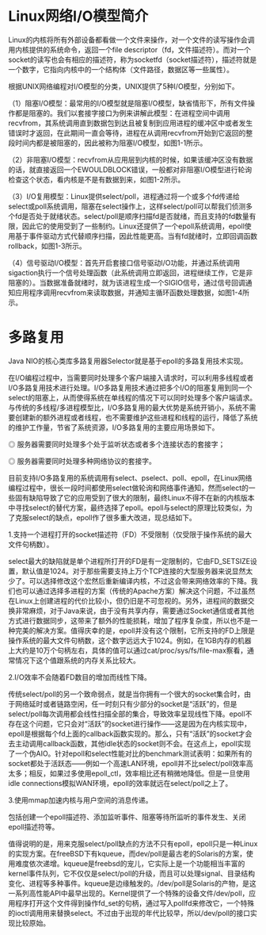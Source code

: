 # Linux网络I/O模型简介

Linux的内核将所有外部设备都看做一个文件来操作，对一个文件的读写操作会调用内核提供的系统命令，返回一个file descriptor（fd，文件描述符）。而对一个socket的读写也会有相应的描述符，称为socketfd（socket描述符），描述符就是一个数字，它指向内核中的一个结构体（文件路径，数据区等一些属性）。

根据UNIX网络编程对I/O模型的分类，UNIX提供了5种I/O模型，分别如下。

（1）阻塞I/O模型：最常用的I/O模型就是阻塞I/O模型，缺省情形下，所有文件操作都是阻塞的。我们以套接字接口为例来讲解此模型：在进程空间中调用recvfrom，其系统调用直到数据包到达且被复制到应用进程的缓冲区中或者发生错误时才返回，在此期间一直会等待，进程在从调用recvfrom开始到它返回的整段时间内都是被阻塞的，因此被称为阻塞I/O模型，如图1-1所示。

（2）非阻塞I/O模型：recvfrom从应用层到内核的时候，如果该缓冲区没有数据的话，就直接返回一个EWOULDBLOCK错误，一般都对非阻塞I/O模型进行轮询检查这个状态，看内核是不是有数据到来，如图1-2所示。

（3）I/O复用模型：Linux提供select/poll，进程通过将一个或多个fd传递给select或poll系统调用，阻塞在select操作上，这样select/poll可以帮我们侦测多个fd是否处于就绪状态。select/poll是顺序扫描fd是否就绪，而且支持的fd数量有限，因此它的使用受到了一些制约。Linux还提供了一个epoll系统调用，epoll使用基于事件驱动方式代替顺序扫描，因此性能更高。当有fd就绪时，立即回调函数rollback，如图1-3所示。

（4）信号驱动I/O模型：首先开启套接口信号驱动I/O功能，并通过系统调用sigaction执行一个信号处理函数（此系统调用立即返回，进程继续工作，它是非阻塞的）。当数据准备就绪时，就为该进程生成一个SIGIO信号，通过信号回调通知应用程序调用recvfrom来读取数据，并通知主循环函数处理数据，如图1-4所示。

# 多路复用

Java NIO的核心类库多路复用器Selector就是基于epoll的多路复用技术实现。

在I/O编程过程中，当需要同时处理多个客户端接入请求时，可以利用多线程或者I/O多路复用技术进行处理。I/O多路复用技术通过把多个I/O的阻塞复用到同一个select的阻塞上，从而使得系统在单线程的情况下可以同时处理多个客户端请求。与传统的多线程/多进程模型比，I/O多路复用的最大优势是系统开销小，系统不需要创建新的额外进程或者线程，也不需要维护这些进程和线程的运行，降低了系统的维护工作量，节省了系统资源，I/O多路复用的主要应用场景如下。

◎ 服务器需要同时处理多个处于监听状态或者多个连接状态的套接字；

◎ 服务器需要同时处理多种网络协议的套接字。

目前支持I/O多路复用的系统调用有select、pselect、poll、epoll，在Linux网络编程过程中，很长一段时间都使用select做轮询和网络事件通知，然而select的一些固有缺陷导致了它的应用受到了很大的限制，最终Linux不得不在新的内核版本中寻找select的替代方案，最终选择了epoll。epoll与select的原理比较类似，为了克服select的缺点，epoll作了很多重大改进，现总结如下。

1.支持一个进程打开的socket描述符（FD）不受限制（仅受限于操作系统的最大文件句柄数）。

select最大的缺陷就是单个进程所打开的FD是有一定限制的，它由FD_SETSIZE设置，默认值是1024。对于那些需要支持上万个TCP连接的大型服务器来说显然太少了。可以选择修改这个宏然后重新编译内核，不过这会带来网络效率的下降。我们也可以通过选择多进程的方案（传统的Apache方案）解决这个问题，不过虽然在Linux上创建进程的代价比较小，但仍旧是不可忽视的。另外，进程间的数据交换非常麻烦，对于Java来说，由于没有共享内存，需要通过Socket通信或者其他方式进行数据同步，这带来了额外的性能损耗，增加了程序复杂度，所以也不是一种完美的解决方案。值得庆幸的是，epoll并没有这个限制，它所支持的FD上限是操作系统的最大文件句柄数，这个数字远远大于1024。例如，在1GB内存的机器上大约是10万个句柄左右，具体的值可以通过cat/proc/sys/fs/file-max察看，通常情况下这个值跟系统的内存关系比较大。

2.I/O效率不会随着FD数目的增加而线性下降。

传统select/poll的另一个致命弱点，就是当你拥有一个很大的socket集合时，由于网络延时或者链路空闲，任一时刻只有少部分的socket是“活跃”的，但是select/poll每次调用都会线性扫描全部的集合，导致效率呈现线性下降。epoll不存在这个问题，它只会对“活跃”的socket进行操作——这是因为在内核实现中，epoll是根据每个fd上面的callback函数实现的。那么，只有“活跃”的socket才会去主动调用callback函数，其他idle状态的socket则不会。在这点上，epoll实现了一个伪AIO。针对epoll和select性能对比的benchmark测试表明：如果所有的socket都处于活跃态——例如一个高速LAN环境，epoll并不比select/poll效率高太多；相反，如果过多使用epoll_ctl，效率相比还有稍微地降低。但是一旦使用idle connections模拟WAN环境，epoll的效率就远在select/poll之上了。

3.使用mmap加速内核与用户空间的消息传递。

包括创建一个epoll描述符、添加监听事件、阻塞等待所监听的事件发生、关闭epoll描述符等。

值得说明的是，用来克服select/poll缺点的方法不只有epoll，epoll只是一种Linux的实现方案。在freeBSD下有kqueue，而dev/poll是最古老的Solaris的方案，使用难度依次递增。kqueue是freebsd的宠儿，它实际上是一个功能相当丰富的kernel事件队列，它不仅仅是select/poll的升级，而且可以处理signal、目录结构变化、进程等多种事件。kqueue是边缘触发的。/dev/poll是Solaris的产物，是这一系列高性能API中最早出现的。Kernel提供了一个特殊的设备文件/dev/poll，应用程序打开这个文件得到操作fd_set的句柄，通过写入pollfd来修改它，一个特殊的ioctl调用用来替换select。不过由于出现的年代比较早，所以/dev/poll的接口实现比较原始。


